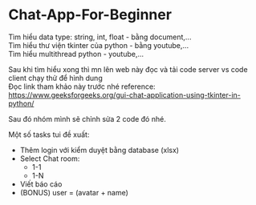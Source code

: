 # Chat-App-For-Beginner


Tìm hiểu data type: string, int, float - bằng document,...  
Tìm hiểu thư viện tkinter của python - bằng youtube,...  
Tìm hiểu multithread python - youtube,...   

Sau khi tìm hiểu xong thì mn lên web này đọc và tải code server vs code client chạy thử để hình dung  
Đọc link tham khảo này trước nhé reference: https://www.geeksforgeeks.org/gui-chat-application-using-tkinter-in-python/  

Sau đó nhóm mình sẽ chỉnh sửa 2 code đó nhé.

Một số tasks tui đề xuất:  
+ Thêm login với kiểm duyệt bằng database (xlsx)  
+ Select Chat room:  
  + 1-1  
  + 1-N  
+ Viết báo cáo  
+ (BONUS) user = (avatar + name)  

